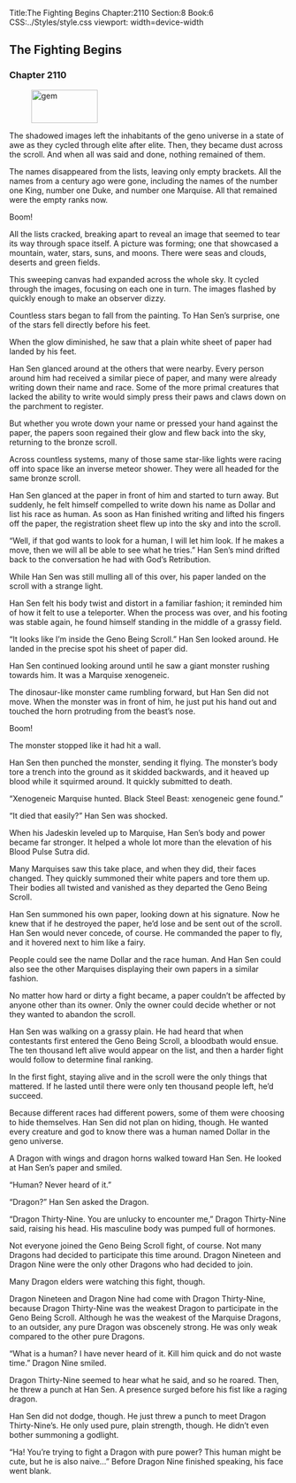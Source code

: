 Title:The Fighting Begins 
Chapter:2110 
Section:8 
Book:6 
CSS:../Styles/style.css 
viewport: width=device-width
  
## The Fighting Begins
### Chapter 2110 
<figure>
	<img src="../Images/gem.gif" alt="gem" id="gem" width="120" height="60" />
</figure>
  

  
  The shadowed images left the inhabitants of the geno universe in a state of awe as they cycled through elite after elite. Then, they became dust across the scroll. And when all was said and done, nothing remained of them.

The names disappeared from the lists, leaving only empty brackets. All the names from a century ago were gone, including the names of the number one King, number one Duke, and number one Marquise. All that remained were the empty ranks now.

Boom!

All the lists cracked, breaking apart to reveal an image that seemed to tear its way through space itself. A picture was forming; one that showcased a mountain, water, stars, suns, and moons. There were seas and clouds, deserts and green fields.

This sweeping canvas had expanded across the whole sky. It cycled through the images, focusing on each one in turn. The images flashed by quickly enough to make an observer dizzy.

Countless stars began to fall from the painting. To Han Sen’s surprise, one of the stars fell directly before his feet.

When the glow diminished, he saw that a plain white sheet of paper had landed by his feet.

Han Sen glanced around at the others that were nearby. Every person around him had received a similar piece of paper, and many were already writing down their name and race. Some of the more primal creatures that lacked the ability to write would simply press their paws and claws down on the parchment to register.

But whether you wrote down your name or pressed your hand against the paper, the papers soon regained their glow and flew back into the sky, returning to the bronze scroll.

Across countless systems, many of those same star-like lights were racing off into space like an inverse meteor shower. They were all headed for the same bronze scroll.

Han Sen glanced at the paper in front of him and started to turn away. But suddenly, he felt himself compelled to write down his name as Dollar and list his race as human. As soon as Han finished writing and lifted his fingers off the paper, the registration sheet flew up into the sky and into the scroll.

“Well, if that god wants to look for a human, I will let him look. If he makes a move, then we will all be able to see what he tries.” Han Sen’s mind drifted back to the conversation he had with God’s Retribution.

While Han Sen was still mulling all of this over, his paper landed on the scroll with a strange light.

Han Sen felt his body twist and distort in a familiar fashion; it reminded him of how it felt to use a teleporter. When the process was over, and his footing was stable again, he found himself standing in the middle of a grassy field.

“It looks like I’m inside the Geno Being Scroll.” Han Sen looked around. He landed in the precise spot his sheet of paper did.

Han Sen continued looking around until he saw a giant monster rushing towards him. It was a Marquise xenogeneic.

The dinosaur-like monster came rumbling forward, but Han Sen did not move. When the monster was in front of him, he just put his hand out and touched the horn protruding from the beast’s nose.

Boom!

The monster stopped like it had hit a wall.

Han Sen then punched the monster, sending it flying. The monster’s body tore a trench into the ground as it skidded backwards, and it heaved up blood while it squirmed around. It quickly submitted to death.

“Xenogeneic Marquise hunted. Black Steel Beast: xenogeneic gene found.”

“It died that easily?” Han Sen was shocked.

When his Jadeskin leveled up to Marquise, Han Sen’s body and power became far stronger. It helped a whole lot more than the elevation of his Blood Pulse Sutra did.

Many Marquises saw this take place, and when they did, their faces changed. They quickly summoned their white papers and tore them up. Their bodies all twisted and vanished as they departed the Geno Being Scroll.

Han Sen summoned his own paper, looking down at his signature. Now he knew that if he destroyed the paper, he’d lose and be sent out of the scroll. Han Sen would never concede, of course. He commanded the paper to fly, and it hovered next to him like a fairy.

People could see the name Dollar and the race human. And Han Sen could also see the other Marquises displaying their own papers in a similar fashion.

No matter how hard or dirty a fight became, a paper couldn’t be affected by anyone other than its owner. Only the owner could decide whether or not they wanted to abandon the scroll.

Han Sen was walking on a grassy plain. He had heard that when contestants first entered the Geno Being Scroll, a bloodbath would ensue. The ten thousand left alive would appear on the list, and then a harder fight would follow to determine final ranking.

In the first fight, staying alive and in the scroll were the only things that mattered. If he lasted until there were only ten thousand people left, he’d succeed.

Because different races had different powers, some of them were choosing to hide themselves. Han Sen did not plan on hiding, though. He wanted every creature and god to know there was a human named Dollar in the geno universe.

A Dragon with wings and dragon horns walked toward Han Sen. He looked at Han Sen’s paper and smiled.

“Human? Never heard of it.”

“Dragon?” Han Sen asked the Dragon.

“Dragon Thirty-Nine. You are unlucky to encounter me,” Dragon Thirty-Nine said, raising his head. His masculine body was pumped full of hormones.

Not everyone joined the Geno Being Scroll fight, of course. Not many Dragons had decided to participate this time around. Dragon Nineteen and Dragon Nine were the only other Dragons who had decided to join.

Many Dragon elders were watching this fight, though.

Dragon Nineteen and Dragon Nine had come with Dragon Thirty-Nine, because Dragon Thirty-Nine was the weakest Dragon to participate in the Geno Being Scroll. Although he was the weakest of the Marquise Dragons, to an outsider, any pure Dragon was obscenely strong. He was only weak compared to the other pure Dragons.

“What is a human? I have never heard of it. Kill him quick and do not waste time.” Dragon Nine smiled.

Dragon Thirty-Nine seemed to hear what he said, and so he roared. Then, he threw a punch at Han Sen. A presence surged before his fist like a raging dragon.

Han Sen did not dodge, though. He just threw a punch to meet Dragon Thirty-Nine’s. He only used pure, plain strength, though. He didn’t even bother summoning a godlight.

“Ha! You’re trying to fight a Dragon with pure power? This human might be cute, but he is also naive…” Before Dragon Nine finished speaking, his face went blank.
